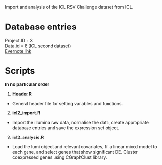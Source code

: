Import and analysis of the ICL RSV Challenge dataset from ICL.

# Database entries  
Project.ID = 3  
Data.id = 8 (ICL second dataset)  
[Evernote link](https://www.evernote.com/shard/s288/nl/38698211/9dd55b6b-87ed-44eb-827c-96e897e8fb0a?title=00%20HPRU%20RSV "Private")

# Scripts
**In no particular order**  

1. **Header.R**  
  * General header file for setting variables and functions.  
2. **icl2_import.R**  
  * Import the illumina raw data, normalise the data, create appropriate database entries and save the expression set object.  
3. **icl2_analysis.R**  
  * Load the lumi object and relevant covariates, fit a linear mixed model to each gene, and select genes that show significant DE. Cluster coexpressed genes using CGraphClust library.  
  

